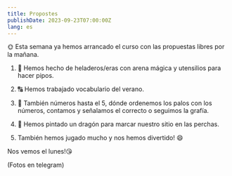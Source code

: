 ```yaml
---
title: Propostes
publishDate: 2023-09-23T07:00:00Z
lang: es
---
```


🌞 Esta semana ya hemos arrancado el curso con las propuestas libres por la mañana.

1. 🍦 Hemos hecho de heladeros/eras con arena mágica y utensilios para hacer pipos.

2. 🔠 Hemos trabajado vocabulario del verano.

3. 🔢 También números hasta el 5, dónde ordenemos los palos con los números, contamos y señalamos el correcto o seguimos la grafía.

4. 🎨 Hemos pintado un dragón para marcar nuestro sitio en las perchas.

5. También hemos jugado mucho y nos hemos divertido! 😄

Nos vemos el lunes!😘

(Fotos en telegram)
